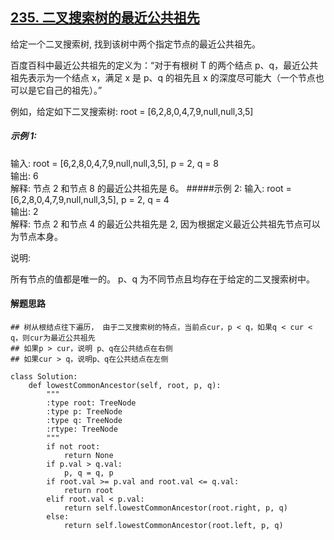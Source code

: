 ## [235. 二叉搜索树的最近公共祖先](https://leetcode-cn.com/problems/lowest-common-ancestor-of-a-binary-search-tree/)
给定一个二叉搜索树, 找到该树中两个指定节点的最近公共祖先。

百度百科中最近公共祖先的定义为：“对于有根树 T 的两个结点 p、q，最近公共祖先表示为一个结点 x，满足 x 是 p、q 的祖先且 x 的深度尽可能大（一个节点也可以是它自己的祖先）。”

例如，给定如下二叉搜索树:  root = [6,2,8,0,4,7,9,null,null,3,5] 

##### 示例 1:
输入: root = [6,2,8,0,4,7,9,null,null,3,5], p = 2, q = 8
<br>输出: 6 
<br>解释: 节点 2 和节点 8 的最近公共祖先是 6。
#####示例 2:
输入: root = [6,2,8,0,4,7,9,null,null,3,5], p = 2, q = 4
<br>输出: 2
<br>解释: 节点 2 和节点 4 的最近公共祖先是 2, 因为根据定义最近公共祖先节点可以为节点本身。
 

说明:

所有节点的值都是唯一的。
p、q 为不同节点且均存在于给定的二叉搜索树中。

#### 解题思路
```
## 树从根结点往下遍历， 由于二叉搜索树的特点，当前点cur，p < q，如果q < cur < q，则cur为最近公共祖先
## 如果p > cur，说明 p、q在公共结点在右侧
## 如果cur > q，说明p、q在公共结点在左侧

class Solution:
    def lowestCommonAncestor(self, root, p, q):
        """
        :type root: TreeNode
        :type p: TreeNode
        :type q: TreeNode
        :rtype: TreeNode
        """
        if not root:
            return None
        if p.val > q.val: 
            p, q = q, p
        if root.val >= p.val and root.val <= q.val:
            return root
        elif root.val < p.val:
            return self.lowestCommonAncestor(root.right, p, q)
        else:
            return self.lowestCommonAncestor(root.left, p, q)
```

